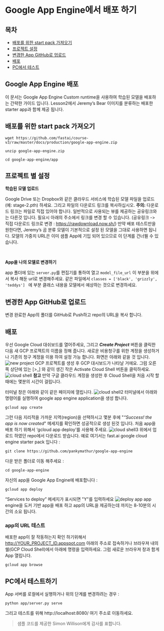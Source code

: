 ﻿# Google App Engine에서 배포 하기

## 목차

-  [배포를 위한 start pack 가져오기](#downloadstarerpack)
-  [프로젝트 설정](#per-project_setup)
-  [변경한 App GitHub로 업로드](#uploadapp)
-  [배포](#deploy)
-  [PC에서 테스트](#localTest)

## Google App Engine 배포
이 문서는 Google App Engine Custom runtime을 사용하여 학습된 모델을 배포하는 간략한 가이드 입니다. Lesson2에서 Jeremy’s Bear 이미지를 분류하는 배포한 starter app과 함께 제공 됩니다.

## 배포를 위한 start pack 가져오기<span id="downloadstarerpack"></span>
```
wget https://github.com/fastai/course-v3/raw/master/docs/production/google-app-engine.zip

unzip google-app-engine.zip

cd google-app-engine/app
```

## 프로젝트 별 설정<span id="per-project_setup"></span>

**학습된 모델 업로드** 

  Google Drive 또는 Dropbox와 같은 클라우드 서비스에 학습된 모델 파일을 업로드(예:  stage-2.pth) 하세요. 그리고 파일의 다운로드 링크를 복사하십시오.
**주의:**  다운로드 링크는 파일로 직접 있어야 합니다. 일반적으로 사용되는 뷰를 제공하는 공유링크와는 다른것 입니다.  필요시 아래의 주소에서 링크를 변경 할 수 있습니다.
(공유링크 -> 직접 다운로드 링크로 변경  : https://rawdownload.now.sh/)
만약  배포 테스트만을 원한다면, Jeremy’s 곰 분류 모델이 기본적으로 설정 된 모델을 그대로 사용하면 됩니다.  모델의 가중치 URL은 이미 샘플 App에 기입 되어 있으므로 이 단계를 건너뛸 수 있습니다.


<br>

**App을 나의 모델로 변경하기** 
 
 
  app 폴더에 있는 `server.py`를 편집기를 통하여 열고 `model_file_url` 이 부분을 위에서 복사 해둔 url로 변경해주세요.   같은 파일에서 `classes = ['black', 'grizzly', 'teddys'] ` 에 부분 클래스 내용을 모델에서 예상하는 것으로 변경하세요.



## 변경한 App GitHub로 업로드<span id="uploadapp"></span>

변경 완료한 App의 폴더를 GitHub로 Push하고 repo의 URL을 복사 합니다.

## 배포<span id="deploy"></span>
우선 Google Cloud 대쉬보드를 열어주세요, 그리고 **_Create Project_** 버튼을 클릭한 다음 새 GCP 프로젝트의 이름을 정해 줍니다. 새로운 비용청구를 위한 계정을 생성하거나 기존의 청구 계정을 이용 하여 설정 가능 합니다. 화면은 아래와 같을 것 입니다. 
![new project](https://cdn-images-1.medium.com/max/1440/1*J_JfUCxs-WAfsNJsW_gXjQ.png)
GCP 프로젝트를 생성 후 GCP 대시보드가 나타날 거에요. 그럼 오른쪽 상단에 있는 [>_] 와 같이 생긴 작은 Activate Cloud Shell 버튼을 클릭하세요.
 ![cloud shell](https://cdn-images-1.medium.com/max/1440/1*X9XC4D-zQLXDTrWPw9csYw.png)
 **참고** 만약 구글 클라우드 계정을 생성한 후 Cloud Shell을 처음 시작 할때에는 몇분의 시간이 걸립니다.

터미널 창은 아래와 같이 같은 페이지에 열립니다.
![cloud shell2](https://cdn-images-1.medium.com/max/1440/1*zswXHm5sxmmy5sIj5x60BQ.png)
터미널에서 아래와 명령어를 실행하여 google app engine application을 생성 합니다.
```
gcloud app create
```
그런 다음 지리적을 가까운 지역(region)을 선택하시고 몇분 후에 "_“Success! the app is now created_" 메세지를 확인하면 성공적으로 생성 된것 입니다.  처음 app을 배포 하기 위해서 ‘gcloud app deploy’를 사용해 주세요.
![cloud shell3](https://cdn-images-1.medium.com/max/1440/1*mjRaAbLgGbPxcv2Fzu8YVA.png)
위에서 업로드 하였던 repo에서 다운로드 받습니다.  예로 여기서는 fast.ai google cloud engine starter pack 입니다 :
```
git clone https://github.com/pankymathur/google-app-engine
```
다운 받은 폴더로 이동 해주세요 :
```
cd google-app-engine
```
자신의 app을 Google App Engine에 배포합니다 :
```
gcloud app deploy
```
“Services to deploy” 메세지가 표시되면 "Y"를 입력하세요
![deploy app](https://cdn-images-1.medium.com/max/1440/1*V2drMPZjBsHHh73wctN1cA.png)
app engine을 도커 기반 app을 배포 하고 app의 URL을 제공하는데 까지는 8-10분의 시간의 소요 됩니다.
 
### app의 URL 테스트
배포한 app이 잘 작동하는지 확인 하기위해서  http://YOUR_PROJECT_ID.appspot.com 아래의 주소로 접속하거나 브라우져 내의 쉘(GCP Cloud Shell)에서 아래에 명령을 입력하세요. 그럼 새로운 브라우져 창과 함게 App 열립니다. 
```
gcloud app browse
```

## PC에서 테스트하기 <span id="localTest"></span>
App 서버를 로컬에서 실행하거나 위의 단계를 변경하려는 경우 :
```
python app/server.py serve
```
그리고 테스트를 위해 http://localhost:8080/ 여기 주소로 이동하세요.

>  샘플 코드를 제공한 Simon Willison에게 감사를 표합니다.
